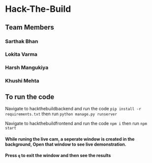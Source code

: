# Hack-The-Build

## Team Members
### Sarthak Bhan
### Lokita Varma
### Harsh Mangukiya
### Khushi Mehta

## To run the code
Navigate to hackthebuildbackend and run the code
`pip install -r requirements.txt`
then run
`python manage.py runserver`

Navigate to hackthebuildfrontend and run the code
`npm i`
then run
`npm start`

#### While runing the live cam, a seperate window is created in the background, Open that window to see live demonstration.
#### Press `q` to exit the window and then see the results
